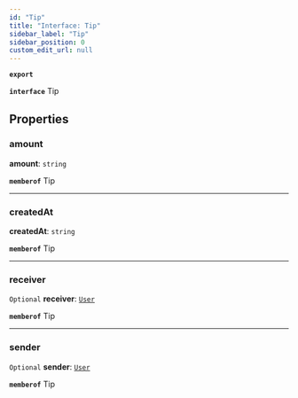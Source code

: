```yaml
---
id: "Tip"
title: "Interface: Tip"
sidebar_label: "Tip"
sidebar_position: 0
custom_edit_url: null
---
```


**`export`**

**`interface`** Tip

## Properties

### amount

 **amount**: `string`

**`memberof`** Tip

___

### createdAt

 **createdAt**: `string`

**`memberof`** Tip

___

### receiver

 `Optional` **receiver**: [`User`](User.md)

**`memberof`** Tip

___

### sender

 `Optional` **sender**: [`User`](User.md)

**`memberof`** Tip
